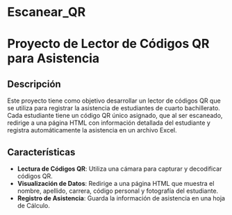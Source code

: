 # Escanear_QR
# Proyecto de Lector de Códigos QR para Asistencia

## Descripción

Este proyecto tiene como objetivo desarrollar un lector de códigos QR que se utiliza para registrar la asistencia de estudiantes de cuarto bachillerato. Cada estudiante tiene un código QR único asignado, que al ser escaneado, redirige a una página HTML con información detallada del estudiante y registra automáticamente la asistencia en un archivo Excel.

## Características

- **Lectura de Códigos QR**: Utiliza una cámara para capturar y decodificar códigos QR.
- **Visualización de Datos**: Redirige a una página HTML que muestra el nombre, apellido, carrera, código personal y fotografía del estudiante.
- **Registro de Asistencia**: Guarda la información de asistencia en una hoja de Cálculo.

